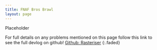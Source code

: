 ```yaml
---
title: FNAF Bros Brawl
layout: page
---
```


Placeholder

For full details on any problems mentioned on this page follow this link to see the full devlog on github! [Github: Rasteriser](https://github.com/dippy2214/FNAF-Bros-Brawl)
{:.faded}